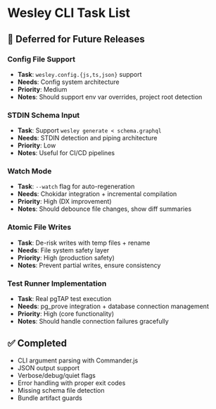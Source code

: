 # Wesley CLI Task List

## 🔄 Deferred for Future Releases

### Config File Support
- **Task**: `wesley.config.{js,ts,json}` support
- **Needs**: Config system architecture
- **Priority**: Medium
- **Notes**: Should support env var overrides, project root detection

### STDIN Schema Input  
- **Task**: Support `wesley generate < schema.graphql`
- **Needs**: STDIN detection and piping architecture
- **Priority**: Low
- **Notes**: Useful for CI/CD pipelines

### Watch Mode
- **Task**: `--watch` flag for auto-regeneration
- **Needs**: Chokidar integration + incremental compilation
- **Priority**: High (DX improvement)
- **Notes**: Should debounce file changes, show diff summaries

### Atomic File Writes
- **Task**: De-risk writes with temp files + rename
- **Needs**: File system safety layer
- **Priority**: High (production safety)
- **Notes**: Prevent partial writes, ensure consistency

### Test Runner Implementation
- **Task**: Real pgTAP test execution
- **Needs**: pg_prove integration + database connection management
- **Priority**: High (core functionality)
- **Notes**: Should handle connection failures gracefully

## ✅ Completed
- CLI argument parsing with Commander.js
- JSON output support
- Verbose/debug/quiet flags
- Error handling with proper exit codes
- Missing schema file detection
- Bundle artifact guards